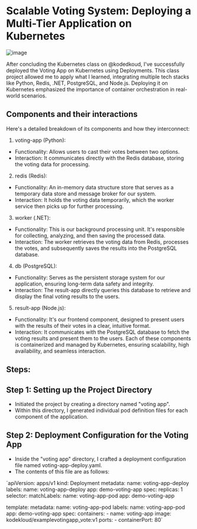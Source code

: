 # Scalable Voting System: Deploying a Multi-Tier Application on Kubernetes

![image](https://github.com/OluwaTossin/Scalable-Voting-System/assets/121174963/1a951e21-1bd6-4bb0-ae67-c6c777fbdd92)

After concluding the Kubernetes class on @kodedkoud, I've successfully deployed the Voting App on Kubernetes using Deployments. This class project allowed me to apply what I learned, integrating multiple tech stacks like Python, Redis, .NET, PostgreSQL, and Node.js. Deploying it on Kubernetes emphasized the importance of container orchestration in real-world scenarios.

## Components and their interactions

Here's a detailed breakdown of its components and how they interconnect:
1.	voting-app (Python):
- Functionality: Allows users to cast their votes between two options.
- Interaction: It communicates directly with the Redis database, storing the voting data for processing.
2.	redis (Redis):
- Functionality: An in-memory data structure store that serves as a temporary data store and message broker for our system.
- Interaction: It holds the voting data temporarily, which the worker service then picks up for further processing.
3.	worker (.NET):
- Functionality: This is our background processing unit. It's responsible for collecting, analyzing, and then saving the processed data.
- Interaction: The worker retrieves the voting data from Redis, processes the votes, and subsequently saves the results into the PostgreSQL database.
4.	db (PostgreSQL):
- Functionality: Serves as the persistent storage system for our application, ensuring long-term data safety and integrity.
- Interaction: The result-app directly queries this database to retrieve and display the final voting results to the users.
5.	result-app (Node.js):
- Functionality: It's our frontend component, designed to present users with the results of their votes in a clear, intuitive format.
- Interaction: It communicates with the PostgreSQL database to fetch the voting results and present them to the users.
Each of these components is containerized and managed by Kubernetes, ensuring scalability, high availability, and seamless interaction.

## Steps:

## Step 1: Setting up the Project Directory
- Initiated the project by creating a directory named "voting app".
- Within this directory, I generated individual pod definition files for each component of the application.

## Step 2: Deployment Configuration for the Voting App
- Inside the "voting app" directory, I crafted a deployment configuration file named voting-app-deploy.yaml.
- The contents of this file are as follows:

`apiVersion: apps/v1
kind: Deployment
metadata:
  name: voting-app-deploy
  labels:
    name: voting-app-deploy
    app: demo-voting-app
spec:
  replicas: 1
  selector:
    matchLabels:
      name: voting-app-pod
      app: demo-voting-app
    
  template:
    metadata:
      name: voting-app-pod
      labels:
        name: voting-app-pod
        app: demo-voting-app
    spec:
      containers:
        - name: voting-app
          image: kodekloud/examplevotingapp_vote:v1
          ports:
            - containerPort: 80`

